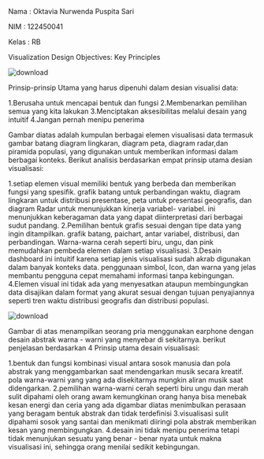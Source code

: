 Nama : Oktavia Nurwenda Puspita Sari

NIM : 122450041

Kelas : RB

Visualization Design Objectives: Key Principles

![download](https://github.com/user-attachments/assets/fbb6ef9f-b724-4441-8763-ef8e82f760c3)

Prinsip-prinsip Utama yang harus dipenuhi dalam desian visualisi data:

1.Berusaha untuk mencapai bentuk dan fungsi
2.Membenarkan pemilihan semua yang kita lakukan
3.Menciptakan aksesibilitas melalui desain yang intuitif
4.Jangan pernah menipu penerima

Gambar diatas adalah kumpulan berbagai elemen visualisasi data termasuk gambar batang diagram lingkaran, diagram peta, diagram radar,dan piramida populasi, yang digunakan untuk memberikan informasi dalam berbagai konteks. Berikut analisis berdasarkan empat prinsip utama desian visualisasi:

1.setiap elemen visual memiliki bentuk yang berbeda dan memberikan fungsi yang spesifik. grafik batang untuk perbandingan waktu, diagram lingkaran untuk distribusi presentase, peta untuk presentasi geografis, dan diagram Radar untuk menunjukkan kinerja variabel- variabel. ini menunjukkan keberagaman data yang dapat diinterpretasi dari berbagai sudut pandang.
2.Pemilihan bentuk grafis sesuai dengan tipe data yang ingin ditampilkan. grafik batang, paichart, antar variabel, distribusi, dan perbandingan. Warna-warna cerah seperti biru, ungu, dan pink memudahkan pembeda elemen dalam setiap visualisasi.
3.Desain dashboard ini intuitif karena setiap jenis visualisasi sudah akrab digunakan dalam banyak konteks data. penggunaan simbol, Icon, dan warna yang jelas membantu pengguna cepat memahami informasi tanpa kebingungan.
4.Elemen visual ini tidak ada yang menyesatkan ataupun membingungkan data disajikan dalam format yang akurat sesuai dengan tujuan penyajiannya seperti tren waktu distribusi geografis dan distribusi populasi.

![download](https://github.com/user-attachments/assets/da3ece76-4e31-42ae-a340-b080bb16fccc)

Gambar di atas menampilkan seorang pria menggunakan earphone dengan desain abstrak warna - warni yang menyebar di sekitarnya. berikut penjelasan berdasarkan 4 Prinsip utama desain visualisasi:

1.bentuk dan fungsi kombinasi visual antara sosok manusia dan pola abstrak yang menggambarkan saat mendengarkan musik secara kreatif. pola warna-warni yang yang ada disekitarnya mungkin aliran musik saat didengarkan.
2.pemilihan warna-warni cerah seperti biru ungu dan merah sulit dipahami oleh orang awam kemungkinan orang hanya bisa menebak kesan energi dan ceria yang ada digambar diatas menimbulkan perasaan yang beragam bentuk abstrak dan tidak terdefinisi
3.visualisasi sulit dipahami sosok yang santai dan menikmati diiringi pola abstrak memberikan kesan yang membingungkan.
4.desain ini tidak menipu penerima tetapi tidak menunjukan sesuatu yang benar - benar nyata untuk makna visualisasi ini, sehingga orang menilai sedikit kebingungan.
